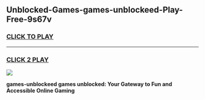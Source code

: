 
## Unblocked-Games-games-unblockeed-Play-Free-9s67v
<h3>
<a href="https://premium76.site?title=games-unblockeed&ref=20M">CLICK TO PLAY</a></h3>
<hr>

<h3>
<a href="https://premium76.site?title=games-unblockeed&ref=20M">CLICK 2 PLAY</a>
  
</h3>

<a href="https://premium76.site?title=games-unblockeed&ref=19M"><img src="https://clearcache.store/games.png"></a>


**games-unblockeed games unblocked: Your Gateway to Fun and Accessible Online Gaming**
